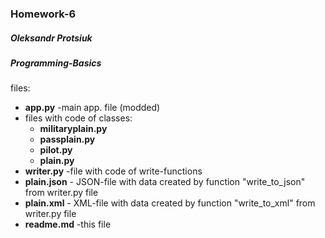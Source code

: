 ### Homework-6

##### Oleksandr Protsiuk  
##### Programming-Basics

files:

+ **app.py** -main app. file (modded)
+ files with code of classes:
    + **militaryplain.py**
    + **passplain.py**
    + **pilot.py**
    + **plain.py** 
+ **writer.py** -file with code of write-functions
+ **plain.json** - JSON-file with data created by function "write_to_json" from writer.py file
+ **plain.xml**  - XML-file with data created by function "write_to_xml" from writer.py file
+ **readme.md** -this file
